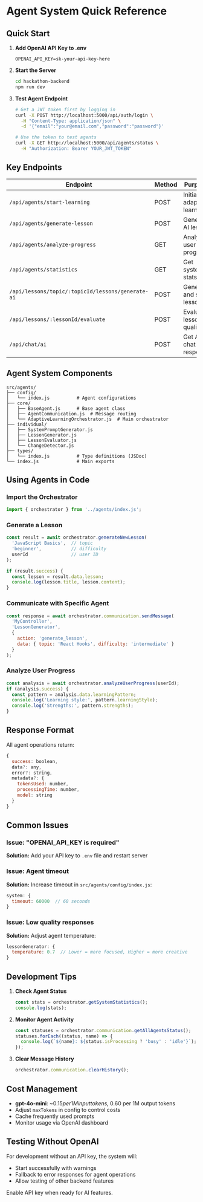 # Agent System Quick Reference

## Quick Start

1. **Add OpenAI API Key to .env**
   ```env
   OPENAI_API_KEY=sk-your-api-key-here
   ```

2. **Start the Server**
   ```bash
   cd hackathon-backend
   npm run dev
   ```

3. **Test Agent Endpoint**
   ```bash
   # Get a JWT token first by logging in
   curl -X POST http://localhost:5000/api/auth/login \
     -H "Content-Type: application/json" \
     -d '{"email":"your@email.com","password":"password"}'
   
   # Use the token to test agents
   curl -X GET http://localhost:5000/api/agents/status \
     -H "Authorization: Bearer YOUR_JWT_TOKEN"
   ```

## Key Endpoints

| Endpoint | Method | Purpose |
|----------|--------|---------|
| `/api/agents/start-learning` | POST | Initialize adaptive learning |
| `/api/agents/generate-lesson` | POST | Generate AI lesson |
| `/api/agents/analyze-progress` | GET | Analyze user progress |
| `/api/agents/statistics` | GET | Get system stats |
| `/api/lessons/topic/:topicId/lessons/generate-ai` | POST | Generate and save lesson |
| `/api/lessons/:lessonId/evaluate` | POST | Evaluate lesson quality |
| `/api/chat/ai` | POST | Get AI chat response |

## Agent System Components

```
src/agents/
├── config/
│   └── index.js          # Agent configurations
├── core/
│   ├── BaseAgent.js      # Base agent class
│   ├── AgentCommunication.js  # Message routing
│   └── AdaptiveLearningOrchestrator.js  # Main orchestrator
├── individual/
│   ├── SystemPromptGenerator.js
│   ├── LessonGenerator.js
│   ├── LessonEvaluator.js
│   └── ChangeDetector.js
├── types/
│   └── index.js          # Type definitions (JSDoc)
└── index.js              # Main exports
```

## Using Agents in Code

### Import the Orchestrator
```javascript
import { orchestrator } from '../agents/index.js';
```

### Generate a Lesson
```javascript
const result = await orchestrator.generateNewLesson(
  'JavaScript Basics',  // topic
  'beginner',           // difficulty
  userId                // user ID
);

if (result.success) {
  const lesson = result.data.lesson;
  console.log(lesson.title, lesson.content);
}
```

### Communicate with Specific Agent
```javascript
const response = await orchestrator.communication.sendMessage(
  'MyController',
  'LessonGenerator',
  {
    action: 'generate_lesson',
    data: { topic: 'React Hooks', difficulty: 'intermediate' }
  }
);
```

### Analyze User Progress
```javascript
const analysis = await orchestrator.analyzeUserProgress(userId);
if (analysis.success) {
  const pattern = analysis.data.learningPattern;
  console.log('Learning style:', pattern.learningStyle);
  console.log('Strengths:', pattern.strengths);
}
```

## Response Format

All agent operations return:
```javascript
{
  success: boolean,
  data?: any,
  error?: string,
  metadata?: {
    tokensUsed: number,
    processingTime: number,
    model: string
  }
}
```

## Common Issues

### Issue: "OPENAI_API_KEY is required"
**Solution:** Add your API key to `.env` file and restart server

### Issue: Agent timeout
**Solution:** Increase timeout in `src/agents/config/index.js`:
```javascript
system: {
  timeout: 60000  // 60 seconds
}
```

### Issue: Low quality responses
**Solution:** Adjust agent temperature:
```javascript
lessonGenerator: {
  temperature: 0.7  // Lower = more focused, Higher = more creative
}
```

## Development Tips

1. **Check Agent Status**
   ```javascript
   const stats = orchestrator.getSystemStatistics();
   console.log(stats);
   ```

2. **Monitor Agent Activity**
   ```javascript
   const statuses = orchestrator.communication.getAllAgentsStatus();
   statuses.forEach((status, name) => {
     console.log(`${name}: ${status.isProcessing ? 'busy' : 'idle'}`);
   });
   ```

3. **Clear Message History**
   ```javascript
   orchestrator.communication.clearHistory();
   ```

## Cost Management

- **gpt-4o-mini**: ~$0.15 per 1M input tokens, ~$0.60 per 1M output tokens
- Adjust `maxTokens` in config to control costs
- Cache frequently used prompts
- Monitor usage via OpenAI dashboard

## Testing Without OpenAI

For development without an API key, the system will:
- Start successfully with warnings
- Fallback to error responses for agent operations
- Allow testing of other backend features

Enable API key when ready for AI features.
